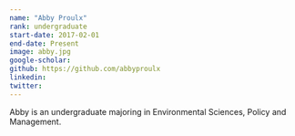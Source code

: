 ```yaml
---
name: "Abby Proulx"
rank: undergraduate
start-date: 2017-02-01
end-date: Present
image: abby.jpg
google-scholar:
github: https://github.com/abbyproulx
linkedin:
twitter:
---
```


Abby is an undergraduate majoring in Environmental Sciences, Policy and Management.